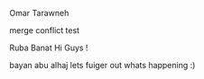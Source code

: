 
Omar Tarawneh

merge conflict test

Ruba Banat 
Hi Guys !

bayan abu alhaj 
lets fuiger out whats happening :)
